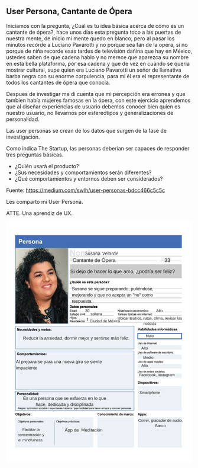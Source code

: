## **User Persona, Cantante de Ópera**

Iniciamos con la pregunta, ¿Cuál es tu idea básica acerca de cómo es un cantante de ópera?, hace unos días esta pregunta toco a las puertas de nuestra mente, de inicio mi mente quedo en blanco, pero al pasar los minutos recorde a Luciano Pavarotti y no porque sea fan de la opera, si no porque de niña recorde esas tardes de televisión dañina que hay en México, ustedes saben de que cadena hablo y no merece que aparezca su nombre en esta bella plataforma, por esa cadena y que de vez en cuando se queria mostrar cultural, supe quien era Luciano Pavarotti un señor de llamativa barba negra con su enorme corpulencia, para mi él era el representante de todos los cantantes de ópera que conocia.

Despues de investigar me di cuenta que mi percepción era erronea y que tambien había mujeres famosas en la ópera, con este ejercicio aprendemos que al diseñar experiencias de usuario debemos conocer bien quien es nuestro usuario, no llevarnos por estereotipos y generalizaciones de personalidad.

Las user personas se crean de los datos que surgen de la fase de investigación.

Como indica The Startup, las personas deberían ser capaces de responder tres preguntas básicas.

* ¿Quién usará el producto?
* ¿Sus necesidades y comportamientos serán diferentes?
* ¿Qué comportamientos y entornos deben ser considerados?

Fuente: <https://medium.com/swlh/user-personas-bdcc466c5c5c>

Les comparto mi User Persona.

ATTE.
Una aprendiz de UX.


![User](https://github.com/ReikaMoss/User-Persona-Cantante-de-Opera/blob/master/imagenes/Useropera.jpg?raw=true)
